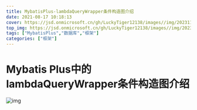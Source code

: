 ```yaml
---
title: MybatisPlus-lambdaQueryWrapper条件构造图介绍
date: 2021-08-17 10:18:13
cover: https://jsd.onmicrosoft.cn/gh/LuckyTiger12138/images//img/202311111924276.png
top_img: https://jsd.onmicrosoft.cn/gh/LuckyTiger12138/images//img/202311101346217.webp
tags: ["MybatisPlus","数据库","框架"]
categories: ["框架"]
---
```


# Mybatis Plus中的lambdaQueryWrapper条件构造图介绍

![img](https://jsd.onmicrosoft.cn/gh/LuckyTiger12138/images//img/202108171019701.png)

